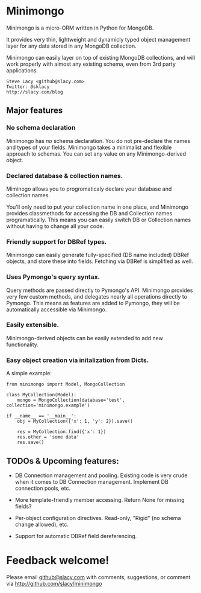 # Minimongo

Minimongo is a micro-ORM written in Python for MongoDB.

It provides very thin, lightweight and dynamicly typed object management
layer for any data stored in any MongoDB collection.

Minimongo can easily layer on top of existing MongoDB collections, and will
work properly with almost any existing schema, even from 3rd party
applications.

    Steve Lacy <github@slacy.com>
    Twitter: @sklacy
    http://slacy.com/blog

## Major features

### No schema declaration

Minimongo has *no* schema declaration.  You do not pre-declare the names and
types of your fields.  Minimongo takes a minimalist and flexible approach to
schemas.  You can set any value on any Minimongo-derived object.

### Declared database & collection names.

Miminogo allows you to progromaticaly declare your database and collection
names.

You'll only need to put your collection name in one place, and Minimongo
provides classmethods for accessing the DB and Collection names
programatically.  This means you can easily switch DB or Collection names
without having to change all your code.

### Friendly support for DBRef types.

Minimongo can easily generate fully-specified (DB name included) DBRef
objects, and store these into fields.  Fetching via DBRef is simplified as
well.

### Uses Pymongo's query syntax.

Query methods are passed directly to Pymongo's API.  Minimongo provides very
few custom methods, and delegates nearly all operations directly to Pymongo.
This means as features are added to Pymongo, they will be automatically
accessible via Minimongo.

### Easily extensible.

Minimongo-derived objects can be easily extended to add new functionality.

### Easy object creation via initalization from Dicts.

A simple example:

    from minimongo import Model, MongoCollection

    class MyCollection(Model):
        mongo = MongoCollection(database='test', collection='minimongo.example')

    if __name__ == '__main__':
        obj = MyCollection({'x': 1, 'y': 2}).save()

        res = MyCollection.find({'x': 1})
        res.other = 'some data'
        res.save()

## TODOs & Upcoming features:

* DB Connection management and pooling.  Existing code is very crude when it
  comes to DB Connection management.  Implement DB connection pools, etc.

* More template-friendly member accessing.  Return None for missing fields?

* Per-object configuration directives.  Read-only, "Rigid" (no schema change
  allowed), etc.

* Support for automatic DBRef field dereferencing.

# Feedback welcome!

Please email github@slacy.com with comments, suggestions, or comment via
http://github.com/slacy/minimongo

